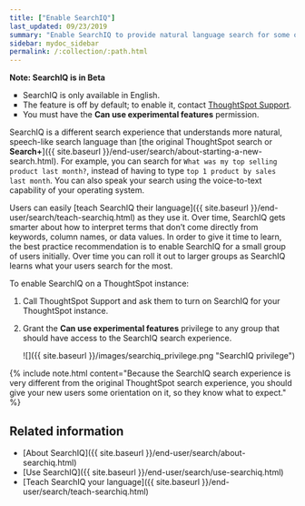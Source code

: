 ```yaml
---
title: ["Enable SearchIQ"]
last_updated: 09/23/2019
summary: "Enable SearchIQ to provide natural language search for some or all of your users."
sidebar: mydoc_sidebar
permalink: /:collection/:path.html
---
```


<div class="alert alert-info" role="alert">
 <p><strong><i class="fa fa-info-circle"></i>  Note: SearchIQ is in <span class="label label-beta">Beta</span></strong></p>
 <ul type="square">
  <li>SearchIQ is only available in English.</li>
  <li>The feature is off by default; to enable it, contact <a href="{{ site.baseurl }}/appliance/contact.html">ThoughtSpot Support</a>.</li>
  <li>You must have the <strong>Can use experimental features</strong> permission.</li>
</ul>
</div>

SearchIQ is a different search experience that understands more natural, speech-like search language than [the original ThoughtSpot search or **Search+**]({{ site.baseurl }}/end-user/search/about-starting-a-new-search.html). For example, you can search for `What was my top selling product last month?`, instead of having to type `top 1 product by sales last month`. You can also speak your search using the voice-to-text capability of your operating system.

Users can easily [teach SearchIQ their language]({{ site.baseurl }}/end-user/search/teach-searchiq.html) as they use it. Over time, SearchIQ gets smarter about how to interpret terms that don’t come directly from keywords, column names, or data values. In order to give it time to learn, the best practice recommendation is to enable SearchIQ for a small group of users initially. Over time you can roll it out to larger groups as SearchIQ learns what your users search for the most.

To enable SearchIQ on a ThoughtSpot instance:

1. Call ThoughtSpot Support and ask them to turn on SearchIQ for your ThoughtSpot instance.

2. Grant the **Can use experimental features** privilege to any group that should have access to the SearchIQ search experience.

   ![]({{ site.baseurl }}/images/searchiq_privilege.png "SearchIQ privilege")

{% include note.html content="Because the SearchIQ search experience is very different from the original ThoughtSpot search experience, you should give your new users some orientation on it, so they know what to expect." %}

## Related information

-   [About SearchIQ]({{ site.baseurl }}/end-user/search/about-searchiq.html)
-   [Use SearchIQ]({{ site.baseurl }}/end-user/search/use-searchiq.html)
-   [Teach SearchIQ your language]({{ site.baseurl }}/end-user/search/teach-searchiq.html)
